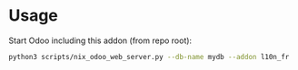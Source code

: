 # Usage

Start Odoo including this addon (from repo root):

```bash
python3 scripts/nix_odoo_web_server.py --db-name mydb --addon l10n_fr
```
